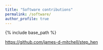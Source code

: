 ```yaml
---
title: "Software contributions"
permalink: /software/
author_profile: true
---
```

{% include base_path %}

https://github.com/james-d-mitchell/step_hen
